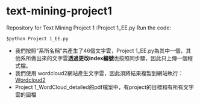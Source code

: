# text-mining-project1


Repository for Text Mining Project 1 :Project 1_EE.py
Run the code:

```
$python Project 1_EE.py
```
+ 我們按照"系所名稱"共產生了46個文字雲，Project 1_EE.py為其中一個，其他系所做出來的文字雲**透過更改index編號**也按照同步驟，因此只上傳一個程式檔。
+ 我們使用 wordcloud2網站產生文字雲，因此須將結果複製到網站執行：[Wordcloud2](https://timdream.org/wordcloud2.js/#les-miz)
+ Project 1_WordCloud_detailed的pdf檔案中，有project的目標和有所有文字雲的圖檔
